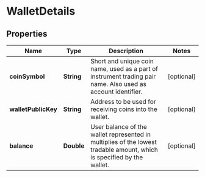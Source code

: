 
# WalletDetails

## Properties
Name | Type | Description | Notes
------------ | ------------- | ------------- | -------------
**coinSymbol** | **String** | Short and unique coin name, used as a part of instrument trading pair name. Also used as account identifier. |  [optional]
**walletPublicKey** | **String** | Address to be used for receiving coins into the wallet. |  [optional]
**balance** | **Double** | User balance of the wallet represented in multiplies of the lowest tradable amount, which is specified by the wallet. |  [optional]



